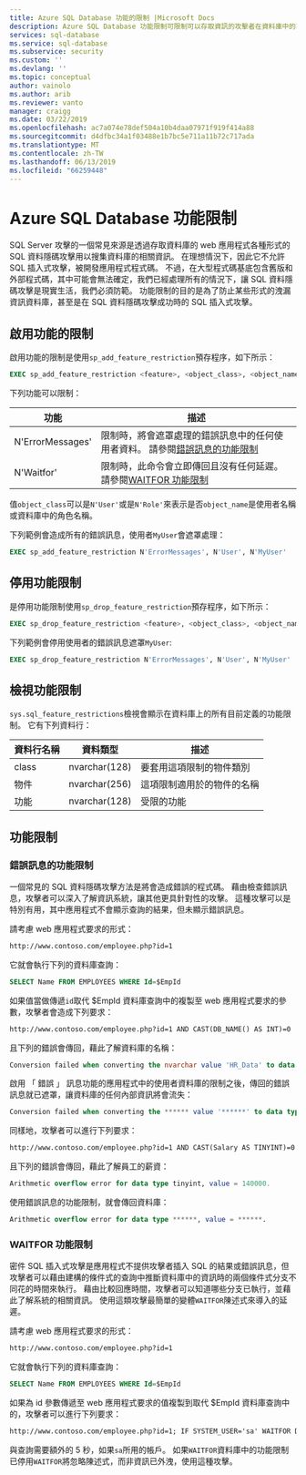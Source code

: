 ```yaml
---
title: Azure SQL Database 功能的限制 |Microsoft Docs
description: Azure SQL Database 功能限制可限制可以存取資訊的攻擊者在資料庫中的功能，改善您的資料庫安全性。
services: sql-database
ms.service: sql-database
ms.subservice: security
ms.custom: ''
ms.devlang: ''
ms.topic: conceptual
author: vainolo
ms.author: arib
ms.reviewer: vanto
manager: craigg
ms.date: 03/22/2019
ms.openlocfilehash: ac7a074e78def504a10b4daa07971f919f414a88
ms.sourcegitcommit: d4dfbc34a1f03488e1b7bc5e711a11b72c717ada
ms.translationtype: MT
ms.contentlocale: zh-TW
ms.lasthandoff: 06/13/2019
ms.locfileid: "66259448"
---
```

# <a name="azure-sql-database-feature-restrictions"></a>Azure SQL Database 功能限制

SQL Server 攻擊的一個常見來源是透過存取資料庫的 web 應用程式各種形式的 SQL 資料隱碼攻擊用以搜集資料庫的相關資訊。  在理想情況下，因此它不允許 SQL 插入式攻擊，被開發應用程式程式碼。  不過，在大型程式碼基底包含舊版和外部程式碼，其中可能會無法確定，我們已經處理所有的情況下，讓 SQL 資料隱碼攻擊是現實生活，我們必須防範。  功能限制的目的是為了防止某些形式的洩漏資訊資料庫，甚至是在 SQL 資料隱碼攻擊成功時的 SQL 插入式攻擊。

## <a name="enabling-feature-restrictions"></a>啟用功能的限制

啟用功能的限制是使用`sp_add_feature_restriction`預存程序，如下所示：

```sql
EXEC sp_add_feature_restriction <feature>, <object_class>, <object_name>
```

下列功能可以限制：

| 功能          | 描述 |
|------------------|-------------|
| N'ErrorMessages' | 限制時，將會遮罩處理的錯誤訊息中的任何使用者資料。 請參閱[錯誤訊息的功能限制](#error-messages-feature-restriction) |
| N'Waitfor'       | 限制時，此命令會立即傳回且沒有任何延遲。 請參閱[WAITFOR 功能限制](#waitfor-feature-restriction) |

值`object_class`可以是`N'User'`或是`N'Role'`來表示是否`object_name`是使用者名稱或資料庫中的角色名稱。

下列範例會造成所有的錯誤訊息，使用者`MyUser`會遮罩處理：

```sql
EXEC sp_add_feature_restriction N'ErrorMessages', N'User', N'MyUser'
```

## <a name="disabling-feature-restrictions"></a>停用功能限制

是停用功能限制使用`sp_drop_feature_restriction`預存程序，如下所示：

```sql
EXEC sp_drop_feature_restriction <feature>, <object_class>, <object_name>
```

下列範例會停用使用者的錯誤訊息遮罩`MyUser`:

```sql
EXEC sp_drop_feature_restriction N'ErrorMessages', N'User', N'MyUser'
```

## <a name="viewing-feature-restrictions"></a>檢視功能限制

`sys.sql_feature_restrictions`檢視會顯示在資料庫上的所有目前定義的功能限制。 它有下列資料行：

| 資料行名稱 | 資料類型 | 描述 |
|-------------|-----------|-------------|
| class       | nvarchar(128) | 要套用這項限制的物件類別 |
| 物件      | nvarchar(256) | 這項限制適用於的物件的名稱 |
| 功能     | nvarchar(128) | 受限的功能 |

## <a name="feature-restrictions"></a>功能限制

### <a name="error-messages-feature-restriction"></a>錯誤訊息的功能限制

一個常見的 SQL 資料隱碼攻擊方法是將會造成錯誤的程式碼。  藉由檢查錯誤訊息，攻擊者可以深入了解資訊系統，讓其他更具針對性的攻擊。  這種攻擊可以是特別有用，其中應用程式不會顯示查詢的結果，但未顯示錯誤訊息。

請考慮 web 應用程式要求的形式：

```html
http://www.contoso.com/employee.php?id=1
```

它就會執行下列的資料庫查詢：

```sql
SELECT Name FROM EMPLOYEES WHERE Id=$EmpId
```

如果值當做傳遞`id`取代 $EmpId 資料庫查詢中的複製至 web 應用程式要求的參數，攻擊者會造成下列要求：

```html
http://www.contoso.com/employee.php?id=1 AND CAST(DB_NAME() AS INT)=0
```

且下列的錯誤會傳回，藉此了解資料庫的名稱：

```sql
Conversion failed when converting the nvarchar value 'HR_Data' to data type int.
```

啟用 「 錯誤 」 訊息功能的應用程式中的使用者資料庫的限制之後，傳回的錯誤訊息就已遮罩，讓資料庫的任何內部資訊將會流失：

```sql
Conversion failed when converting the ****** value '******' to data type ******.
```

同樣地，攻擊者可以進行下列要求：

```html
http://www.contoso.com/employee.php?id=1 AND CAST(Salary AS TINYINT)=0
```

且下列的錯誤會傳回，藉此了解員工的薪資：

```sql
Arithmetic overflow error for data type tinyint, value = 140000.
```

使用錯誤訊息的功能限制，就會傳回資料庫：

```sql
Arithmetic overflow error for data type ******, value = ******.
```

### <a name="waitfor-feature-restriction"></a>WAITFOR 功能限制

密件 SQL 插入式攻擊是應用程式不提供攻擊者插入 SQL 的結果或錯誤訊息，但攻擊者可以藉由建構的條件式的查詢中推斷資料庫中的資訊時的兩個條件式分支不同花的時間來執行。 藉由比較回應時間，攻擊者可以知道哪些分支已執行，並藉此了解系統的相關資訊。 使用這類攻擊最簡單的變體`WAITFOR`陳述式來導入的延遲。

請考慮 web 應用程式要求的形式：

```html
http://www.contoso.com/employee.php?id=1
```

它就會執行下列的資料庫查詢：

```sql
SELECT Name FROM EMPLOYEES WHERE Id=$EmpId
```

如果為 id 參數傳遞至 web 應用程式要求的值複製到取代 $EmpId 資料庫查詢中的，攻擊者可以進行下列要求：

```html
http://www.contoso.com/employee.php?id=1; IF SYSTEM_USER='sa' WAITFOR DELAY '00:00:05'
```

與查詢需要額外的 5 秒，如果`sa`所用的帳戶。 如果`WAITFOR`資料庫中的功能限制已停用`WAITFOR`將忽略陳述式，而非資訊已外洩，使用這種攻擊。